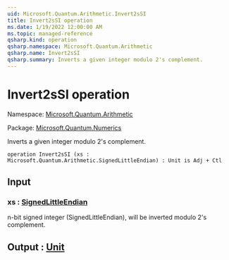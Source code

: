 ```yaml
---
uid: Microsoft.Quantum.Arithmetic.Invert2sSI
title: Invert2sSI operation
ms.date: 1/19/2022 12:00:00 AM
ms.topic: managed-reference
qsharp.kind: operation
qsharp.namespace: Microsoft.Quantum.Arithmetic
qsharp.name: Invert2sSI
qsharp.summary: Inverts a given integer modulo 2's complement.
---
```


# Invert2sSI operation

Namespace: [Microsoft.Quantum.Arithmetic](xref:Microsoft.Quantum.Arithmetic)

Package: [Microsoft.Quantum.Numerics](https://nuget.org/packages/Microsoft.Quantum.Numerics)


Inverts a given integer modulo 2's complement.

```qsharp
operation Invert2sSI (xs : Microsoft.Quantum.Arithmetic.SignedLittleEndian) : Unit is Adj + Ctl
```


## Input

### xs : [SignedLittleEndian](xref:Microsoft.Quantum.Arithmetic.SignedLittleEndian)

n-bit signed integer (SignedLittleEndian), will be inverted modulo2's complement.



## Output : [Unit](xref:microsoft.quantum.qsharp.valueliterals#unit-literal)

